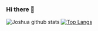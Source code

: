 ### Hi there 👋





![Joshua github stats](https://github-readme-stats.vercel.app/api?username=yoyogold-a11&show_icons=true&theme=dark)
[![Top Langs](https://github-readme-stats.vercel.app/api/top-langs/?username=yoyogold-a11&layout=compact&theme=dark)](https://github.com/anuraghazra/github-readme-stats)
